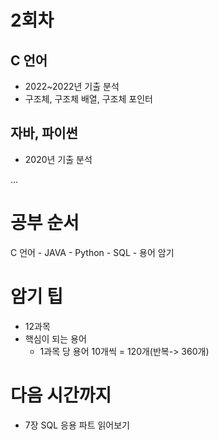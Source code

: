 # 2회차


## C 언어
- 2022~2022년 기출 분석
- 구조체, 구조체 배열, 구조체 포인터

## 자바, 파이썬
- 2020년 기출 분석


...

# 공부 순서
C 언어 - JAVA - Python - SQL - 용어 암기

# 암기 팁
- 12과목
- 핵심이 되는 용어
    - 1과목 당 용어 10개씩 = 120개(반복-> 360개)


# 다음 시간까지
- 7장 SQL 응용 파트 읽어보기